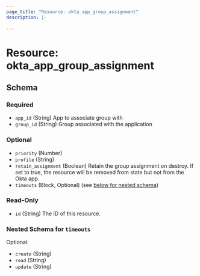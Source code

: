 ```yaml
---
page_title: "Resource: okta_app_group_assignment"
description: |-
  
---
```


# Resource: okta_app_group_assignment





<!-- schema generated by tfplugindocs -->
## Schema

### Required

- `app_id` (String) App to associate group with
- `group_id` (String) Group associated with the application

### Optional

- `priority` (Number)
- `profile` (String)
- `retain_assignment` (Boolean) Retain the group assignment on destroy. If set to true, the resource will be removed from state but not from the Okta app.
- `timeouts` (Block, Optional) (see [below for nested schema](#nestedblock--timeouts))

### Read-Only

- `id` (String) The ID of this resource.

<a id="nestedblock--timeouts"></a>
### Nested Schema for `timeouts`

Optional:

- `create` (String)
- `read` (String)
- `update` (String)


